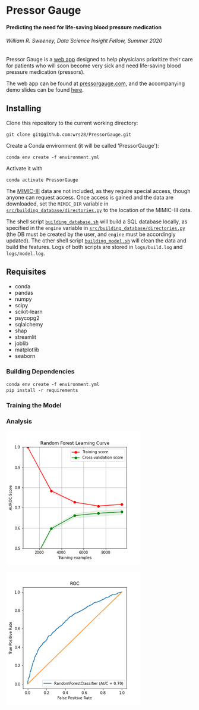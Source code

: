# Pressor Gauge

#### Predicting the need for life-saving blood pressure medication

###### William R. Sweeney, Data Science Insight Fellow, Summer 2020

Pressor Gauge is a [web app](http://pressorgauge.com) designed to help physicians prioritize their care for patients who will soon become very sick and need life-saving blood pressure medication (pressors).

The web app can be found at [pressorgauge.com](http://pressorgauge.com), and the accompanying demo slides can be found [here](https://docs.google.com/presentation/d/1O2QuISdaB0OOj7BF372qH_N30NvK4DMR628YFlL2-XE/edit?usp=sharing).


## Installing

Clone this repository to the current working directory:
````
git clone git@github.com:wrs28/PressorGauge.git
````

Create a Conda environment (it will be called 'PressorGauge'):
````
conda env create -f environment.yml
````

Activate it with
````
conda activate PressorGauge
````

The [MIMIC-III](https://mimic.physionet.org) data are not included, as they require special access, though anyone can request access.
Once access is gained and the data are downloaded, set the `MIMIC_DIR` variable in [`src/building_database/directories.py`](https://github.com/wrs28/PressorGauge/blob/master/src/building_database/directories.py) to the location of the MIMIC-III data.


The shell script [`building_database.sh`](https://github.com/wrs28/PressorGauge/blob/master/build_databases.sh) will build a SQL database locally, as specified in the `engine` variable in [`src/building_database/directories.py`](https://github.com/wrs28/PressorGauge/blob/master/src/building_database/directories.py) (the DB must be created by the user, and `engine` must be accordingly updated).
The other shell script [`building_model.sh`](https://github.com/wrs28/PressorGauge/blob/master/build_model.sh) will clean the data and build the features.
Logs of both scripts are stored in `logs/build.log` and `logs/model.log`.


## Requisites

- conda
- pandas
- numpy
- scipy
- scikit-learn
- psycopg2
- sqlalchemy
- shap
- streamlit
- joblib
- matplotlib
- seaborn


### Building Dependencies

````
conda env create -f environment.yml
pip install -r requirements
````


### Training the Model


###


### Analysis

![Random Forest Learning Curve](https://github.com/wrs28/PressorGauge/blob/master/images/random_forest_learning_curve.png)

![Random Forest ROC curve](https://github.com/wrs28/PressorGauge/blob/master/images/random_forest_roc.png)
